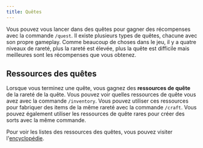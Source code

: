 ```yaml
---
title: Quêtes
---
```


Vous pouvez vous lancer dans des quêtes pour gagner des récompenses avec la commande `/quest`. Il existe plusieurs types de quêtes, chacune avec son propre gameplay. Comme beaucoup de choses dans le jeu, il y a quatre niveaux de rareté, plus la rareté est élevée, plus la quête est difficile mais meilleures sont les récompenses que vous obtenez.

## Ressources des quêtes

Lorsque vous terminez une quête, vous gagnez des **ressources de quête** de la rareté de la quête. Vous pouvez voir quelles ressources de quête vous avez avec la commande `/inventory`. Vous pouvez utiliser ces ressources pour fabriquer des items de la même rareté avec la commande `/craft`. Vous pouvez également utiliser les ressources de quête rares pour créer des sorts avec la même commande.

Pour voir les listes des ressources des quêtes, vous pouvez visiter l'[encyclopédie](/fr/encyclopedia/quest-ressources).
